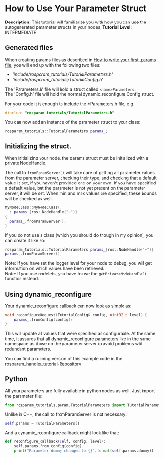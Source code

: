 # How to Use Your Parameter Struct
**Description**: This tutorial will familiarize you with how you can use the autogenerated parameter structs in your nodes.
**Tutorial Level**: INTERMEDIATE

## Generated files
When creating params files as described in [How to write your first .params file](HowToWriteYourFirstParamsFile.md), you will end up with the following two files:
- *'include/rosparam_tutorials/TutorialParameters.h'*
- *'include/rosparam_tutorials/TutorialConfig.h'*

The '<name>Parameters.h' file will hold a struct called `<name>Parameters`.  
The '<name>Config.h' file will hold the normal dynamic_reconfigure Config struct.

For your code it is enough to include the \*Parameters.h file, e.g.

```cpp
#include "rosparam_tutorials/TutorialParameters.h"
```

You can now add an instance of the parameter struct to your class:

```cpp
rosparam_tutorials::TutorialParameters params_;
```

## Initializing the struct.
When initializing your node, the params struct must be initialized with a private NodeHandle.

The call to `fromParamServer()` will take care of getting all parameter values from the parameter server, checking their type, and checking that a default value is set, if you haven't provided one on your own. If you have specified a default value, but the parameter is not yet present on the parameter server, it will be set. When min and max values are specified, these bounds will be checked as well.

```cpp
MyNodeClass::MyNodeClass()
  : params_{ros::NodeHandle("~")}
{
  params_.fromParamServer();
}
```

If you do not use a class (which you should do though in my opinion), you can create it like so:
```cpp
rosparam_tutorials::TutorialParameters params_{ros::NodeHandle("~")}
params_.fromParamServer();
```
Note: If you have set the logger level for your node to debug, you will get information on which values have been retrieved.  
Note: If you use nodelets, you have to use the `getPrivateNodeHandle()` function instead.

## Using dynamic_reconfigure
Your dynamic_reconfigure callback can now look as simple as:
```cpp
void reconfigureRequest(TutorialConfig& config, uint32_t level) {
    params_.fromConfig(config);
}
```
This will update all values that were specified as configurable. At the same time, it assures that all dynamic_reconfigure parameters live in the same namespace as those on the parameter server to avoid problems with redundant parameters.

You can find a running version of this example code in the [rosparam_handler_tutorial](https://github.com/cbandera/rosparam_handler_tutorial)-Repository

## Python
All your parameters are fully available in python nodes as well. Just import the parameter file:
```python
from rosparam_tutorials.param.TutorialParameters import TutorialParameters
```

Unlike in C++, the call to fromParamServer is not necessary:
```python
self.params = TutorialParameters()
```

And a dynamic_reconfigure callback might look like that:
```python
def reconfigure_callback(self, config, level):
    self.params.from_config(config)
    print("Parameter dummy changed to {}".format(self.params.dummy))
```

